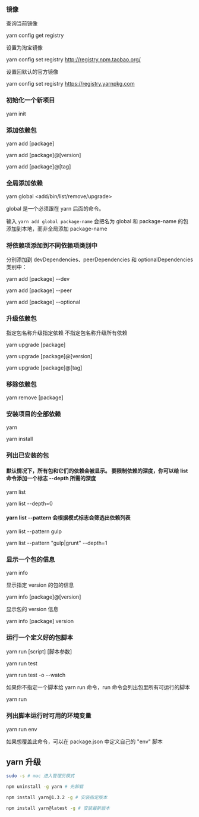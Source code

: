 ### 镜像

查询当前镜像

yarn config get registry

设置为淘宝镜像

yarn config set registry http://registry.npm.taobao.org/

设置回默认的官方镜像

yarn config set registry https://registry.yarnpkg.com

### 初始化一个新项目

yarn init

### 添加依赖包

yarn add [package]

yarn add [package]@[version]

yarn add [package]@[tag]

### 全局添加依赖

yarn global <add/bin/list/remove/upgrade>

global 是一个必须跟在 yarn 后面的命令。 

输入 `yarn add global package-name` 会把名为 global 和 package-name 的包添加到本地，而非全局添加 package-name

### 将依赖项添加到不同依赖项类别中

分别添加到 devDependencies、peerDependencies 和 optionalDependencies 类别中：

yarn add [package] --dev

yarn add [package] --peer

yarn add [package] --optional

### 升级依赖包

指定包名称升级指定依赖 不指定包名称升级所有依赖

yarn upgrade [package]

yarn upgrade [package]@[version]

yarn upgrade [package]@[tag]

### 移除依赖包

yarn remove [package]

### 安装项目的全部依赖

yarn

yarn install

### 列出已安装的包

#### 默认情况下，所有包和它们的依赖会被显示。 要限制依赖的深度，你可以给 list 命令添加一个标志 --depth 所需的深度

yarn list

yarn list --depth=0

#### yarn list --pattern <pattern> 会根据模式标志会筛选出依赖列表

yarn list --pattern gulp

yarn list --pattern "gulp|grunt" --depth=1

### 显示一个包的信息

yarn info <package>

显示指定 version 的包的信息

yarn info [package]@[version]

显示包的 version 信息

yarn info [package] version

### 运行一个定义好的包脚本

yarn run [script] [脚本参数]

yarn run test

yarn run test -o --watch

如果你不指定一个脚本给 yarn run 命令，run 命令会列出包里所有可运行的脚本

yarn run

### 列出脚本运行时可用的环境变量

yarn run env

如果想覆盖此命令，可以在 package.json 中定义自己的 "env" 脚本

## yarn 升级

```bash
sudo -s # mac 进入管理员模式 

npm uninstall -g yarn # 先卸载

npm install yarn@1.3.2 -g # 安装指定版本

npm install yarn@latest -g # 安装最新版本
```



